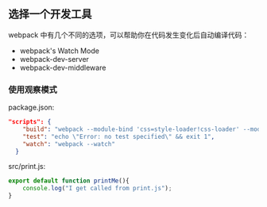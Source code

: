 ## 选择一个开发工具
webpack 中有几个不同的选项，可以帮助你在代码发生变化后自动编译代码：
+ webpack's Watch Mode
+ webpack-dev-server
+ webpack-dev-middleware
### 使用观察模式
package.json:
```json
"scripts": {
    "build": "webpack --module-bind 'css=style-loader!css-loader' --module-bind file-loader",
    "test": "echo \"Error: no test specified\" && exit 1",
    "watch": "webpack --watch"
  }
```  
src/print.js:
```js
export default function printMe(){
	console.log("I get called from print.js");
}
```
```bash
```
